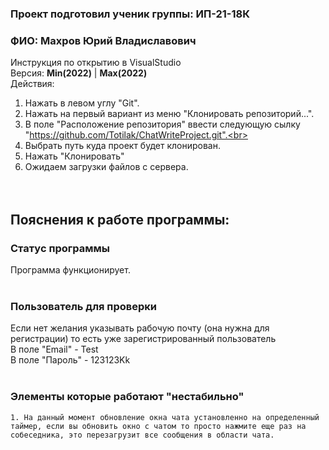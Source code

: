 ### Проект подготовил ученик группы: **ИП-21-18К**
### ФИО: **Махров Юрий Владиславович**

Инструкция по открытию в VisualStudio<br>
Версия: **Min(2022)** | **Max(2022)**<br>
Действия:<br>
1. Нажать в левом углу "Git".<br>
2. Нажать на первый вариант из меню "Клонировать репозиторий...".<br>
3. В поле "Расположение репозитория" ввести следующую сылку "https://github.com/Totilak/ChatWriteProject.git".<br>
4. Выбрать путь куда проект будет клонирован.<br>
5. Нажать "Клонировать"<br>
6. Ожидаем загрузки файлов с сервера.<br>
<br><br>

## **Пояснения к работе программы:**<br>
### **Статус программы**<br>
Программа функционирует.<br>
<br>
### **Пользователь для проверки**<br>
Если нет желания указывать рабочую почту (она нужна для регистрации) то есть уже зарегистрированный пользователь<br>
В поле "Email" - Test<br>
В поле "Пароль" - 123123Kk<br>
<br>
### **Элементы которые работают "нестабильно"**<br>
    1. На данный момент обновление окна чата установленно на определенный таймер, если вы обновить окно с чатом то просто нажмите еще раз на собеседника, это перезагрузит все сообщения в области чата.
